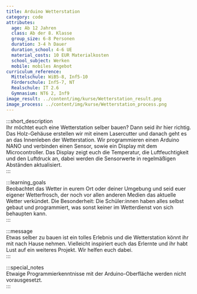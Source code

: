 ```yaml
---
title: Arduino Wetterstation
category: code
attributes:
  age: Ab 12 Jahren
  class: Ab der 8. Klasse
  group_size: 6-8 Personen
  duration: 3-4 h Dauer
  duration_school: 4-6 UE
  material_costs: 10 EUR Materialkosten
  school_subject: Werken
  mobile: mobiles Angebot
curriculum_reference:
  Mittelschule: WiB5-8, Inf5-10  
  Förderschule: Inf5-7, NT  
  Realschule: IT 2.6  
  Gymnasium: NT6 2, Inf9
image_result: ../content/img/kurse/Wetterstation_result.png
image_process: ../content/img/kurse/Wetterstation_process.png
---
```

:::short_description  
Ihr möchtet euch eine Wetterstation selber bauen? Dann seid ihr hier richtig. Das Holz-Gehäuse erstellen wir mit einem Lasercutter und danach geht es an das Innenleben der Wetterstation. Wir programmieren einen Arduino NANO und verbinden einen Sensor, sowie ein Display mit dem Microcontroller. Das Display zeigt euch die Temperatur, die Luftfeuchtigkeit und den Luftdruck an, dabei werden die Sensorwerte in regelmäßigen Abständen aktualisiert.        
:::

:::learning_goals  
Beobachtet das Wetter in eurem Ort oder deiner Umgebung und seid euer eigener Wetterfrosch, der noch vor allen anderen Medien das aktuelle Wetter verkündet. Die Besonderheit: Die Schüler:innen haben alles selbst gebaut und programmiert, was sonst keiner im Wetterdienst von sich behaupten kann.              
:::

:::message  
Etwas selber zu bauen ist ein tolles Erlebnis und die Wetterstation könnt ihr mit nach Hause nehmen. Vielleicht inspiriert euch das Erlernte und ihr habt Lust auf ein weiteres Projekt. Wir helfen euch dabei.    
:::  

:::special_notes  
Etwaige Programmierkenntnisse mit der Arduino-Oberfläche werden nicht vorausgesetzt.     
:::
